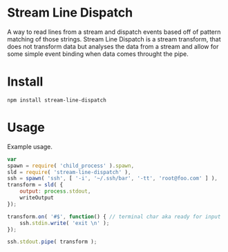 # Stream Line Dispatch

A way to read lines from a stream and dispatch events based off of pattern matching of those strings. Stream Line Dispatch is a stream transform, that does not transform data but analyses the data from a stream and allow for some simple event binding when data comes throught the pipe.

# Install

```
npm install stream-line-dispatch
``` 

# Usage

Example usage.

```javascript
var 
spawn = require( 'child_process' ).spawn,
sld = require( 'stream-line-dispatch' ),
ssh = spawn( 'ssh', [ '-i', '~/.ssh/bar', '-tt', 'root@foo.com' ] ),
transform = sld( {
    output: process.stdout,
    writeOutput
});  

transform.on( '#$', function() { // terminal char aka ready for input
    ssh.stdin.write( 'exit \n' );
});

ssh.stdout.pipe( transform );
```
